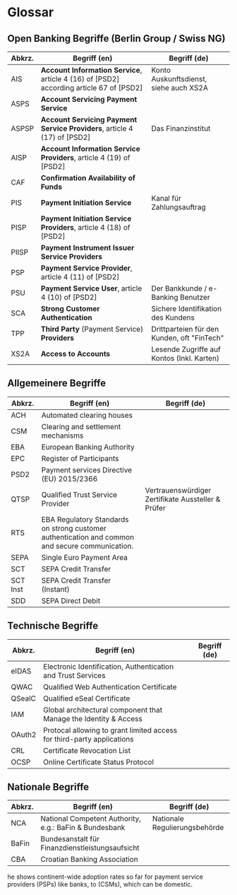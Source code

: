 # Glossar

## Open Banking Begriffe (Berlin Group / Swiss NG)

| Abkrz. |                Begriff (en)                 |                Begriff (de)                 |
| ------ | ------------------------------------------- | ------------------------------------------- |
| AIS    | **Account Information Service**, article 4 (16) of [PSD2] according article 67 of [PSD2] | Konto Auskunftsdienst, siehe auch XS2A      |
| ASPS   | **Account Servicing Payment Service**           |                                             |
| ASPSP  | **Account Servicing Payment Service Providers**, article 4 (17) of [PSD2]  | Das Finanzinstitut |
| AISP   | **Account Information Service Providers**, article 4 (19) of [PSD2]       |                      |
| CAF    | **Confirmation Availability of Funds** |
| PIS    | **Payment Initiation Service**                  | Kanal für Zahlungsauftrag                   |
| PISP   | **Payment Initiation Service Providers**, article 4 (18) of [PSD2]        |                  |
| PIISP  | **Payment Instrument Issuer Service Providers** |                                             |
| PSP    | **Payment Service Provider**, article 4 (11) of [PSD2]                     |    |
| PSU    | **Payment Service User**, article 4 (10) of [PSD2]                    | Der Bankkunde / e-Banking Benutzer |
| SCA    | **Strong Customer Authentication**              | Sichere Identifikation des Kundens          |
| TPP    | **Third Party** (Payment Service) **Providers**     | Drittparteien für den Kunden, oft "FinTech" |
| XS2A   | **Access to Accounts**                          | Lesende Zugriffe auf Kontos (Inkl. Karten)  |

## Allgemeinere Begriffe

|  Abkrz.  |               Begriff (en)                | Begriff (de) |
| -------- | ----------------------------------------- | ------------ |
| ACH | Automated clearing houses | |
| CSM | Clearing and settlement mechanisms | |
| EBA      | European Banking Authority                |              |
|  EPC |  Register of Participants | |
| PSD2     | Payment services Directive (EU) 2015/2366 |              |
| QTSP     | Qualified Trust Service Provider          | Vertrauenswürdiger Zertifikate Aussteller & Prüfer |
| RTS | EBA Regulatory Standards on strong customer authentication and common and secure communication. | |
| SEPA  | Single Euro Payment Area            |              |
| SCT  | SEPA Credit Transfer            |              |
| SCT Inst | SEPA Credit Transfer (Instant)            |              |
| SDD      | SEPA Direct Debit                         |              |


## Technische Begriffe

|  Abkrz.  |               Begriff (en)                | Begriff (de) |
| -------- | ----------------------------------------- | ------------ |
| eIDAS    | Electronic Identification, Authentication and Trust Services  |              |
| QWAC | Qualified Web Authentication Certificate  |              |
| QSealC | Qualified eSeal Certificate  |              |
| IAM      | Global architectural component that Manage the Identity & Access |              |
| OAuth2   | Protocal allowing to grant limited access for third-party applications |   |
| CRL  | Certificate Revocation List | |
| OCSP | Online Certificate Status Protocol | |


## Nationale Begriffe

|  Abkrz.  |               Begriff (en)                | Begriff (de) |
| -------- | ----------------------------------------- | ------------ |
| NCA | National Competent Authority, e.g.: BaFin & Bundesbank | Nationale Regulierungsbehörde |
| BaFin | Bundesanstalt für Finanzdienstleistungsaufsicht  | 
| CBA      | Croatian Banking Association              |              |


he  shows continent-wide adoption rates so far for payment service providers (PSPs) like banks, to  (CSMs), which can be domestic.
